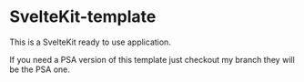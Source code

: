 # SvelteKit-template
This is a SvelteKit ready to use application.

If you need a PSA version of this template just checkout my branch they will be the PSA one.
